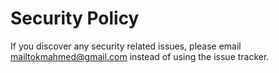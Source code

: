 # Security Policy

If you discover any security related issues, please email mailtokmahmed@gmail.com instead of using the issue tracker.
